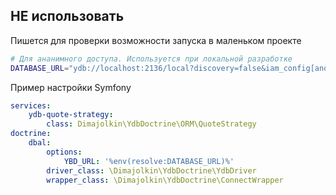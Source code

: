## НЕ использовать

Пишется для проверки возможности запуска в маленьком проекте 

```bash
# Для ананимного доступа. Используется при локальной разработке
DATABASE_URL="ydb://localhost:2136/local?discovery=false&iam_config[anonymous]=true&iam_config[insecure]=true"


```
Пример настройки Symfony

```yaml
services:
    ydb-quote-strategy:
        class: Dimajolkin\YdbDoctrine\ORM\QuoteStrategy
doctrine:
    dbal:
        options:
            YBD_URL: '%env(resolve:DATABASE_URL)%'
        driver_class: \Dimajolkin\YdbDoctrine\YdbDriver
        wrapper_class: \Dimajolkin\YdbDoctrine\ConnectWrapper

```
